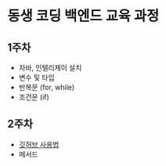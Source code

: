 # 동생 코딩 백엔드 교육 과정

## 1주차
* 자바, 인텔리제이 설치
* 변수 및 타입
* 반복문 (for, while)
* 조건문 (if)

## 2주차
* [깃허브 사용법](#githubGuide)
* 메서드